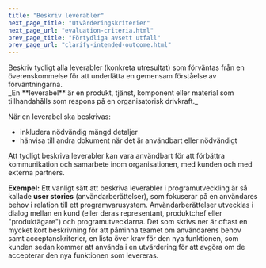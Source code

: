 ```yaml
---
title: "Beskriv leverabler"
next_page_title: "Utvärderingskriterier"
next_page_url: "evaluation-criteria.html"
prev_page_title: "Förtydliga avsett utfall"
prev_page_url: "clarify-intended-outcome.html"
---
```



<div class="card summary"><div class="card-body">Beskriv tydligt alla leverabler (konkreta utresultat) som förväntas från en överenskommelse för att underlätta en gemensam förståelse av förväntningarna.
</div></div>
_En **leverabel** är en produkt, tjänst, komponent eller material som tillhandahålls som respons på en organisatorisk drivkraft._

När en leverabel ska beskrivas:

- inkludera nödvändig mängd detaljer
- hänvisa till andra dokument när det är användbart eller nödvändigt

Att tydligt beskriva leverabler kan vara användbart för att förbättra kommunikation och samarbete inom organisationen, med kunden och med externa partners.

**Exempel:** Ett vanligt sätt att beskriva leverabler i programutveckling är så kallade **user stories** (användarberättelser), som fokuserar på en användares behov i relation till ett programvarusystem. Användarberättelser utvecklas i dialog mellan en kund (eller deras representant, produktchef eller "produktägare") och programutvecklarna. Det som skrivs ner är oftast en mycket kort beskrivning för att påminna teamet om användarens behov samt acceptanskriterier, en lista över krav för den nya funktionen, som kunden sedan kommer att använda i en utvärdering för att avgöra om de accepterar den nya funktionen som levereras.